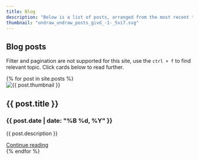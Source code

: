 ```yaml
---
title: Blog
description: "Below is a list of posts, arranged from the most recent to the oldest. Pagination does not work here due to Jekyll limitations."
thumbnail: "undraw_undraw_posts_givd_-1-_5vi7.svg"
---
```


## Blog posts

Filter and pagination are not supported for this site, use the `ctrl + f` to find relevant topic. Click cards below to read further.

<div class="row row-cols-1 row-cols-md-3 g-4">
  {% for post in site.posts %}
    <div class="col">
      <div class="card h-100">
        <div class="p-4">
          <img class="card-img-top" src="{{ site.baseurl }}/assets/svgs/{{ post.thumbnail }}" alt="{{ post.thumbnail }}" style="aspect-ratio: 143 / 90;">
        </div>
        <div class="card-body border-top">
          <h2 class="h5 card-title">{{ post.title }}</h2>
          <h3 class="h6 card-subtitle mb-2 text-body-secondary">{{ post.date | date: "%B %d, %Y" }}</h3>
          <p class="card-text text-truncate" style="max-width: 100%;">{{ post.description }}</p>
          <a href="{{ site.baseurl }}{{ post.url }}" class="card-link stretched-link">Continue reading</a>
        </div>
      </div>
    </div>
  {% endfor %}
</div>
